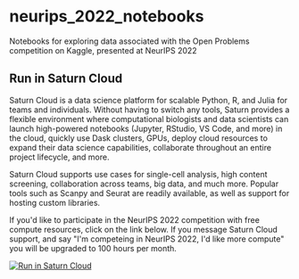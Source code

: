 # neurips_2022_notebooks
Notebooks for exploring data associated with the Open Problems competition on Kaggle, presented at NeurIPS 2022

## Run in Saturn Cloud

Saturn Cloud is a data science platform for scalable Python, R, and Julia for teams and individuals. Without having to switch any tools, Saturn provides a flexible environment where computational biologists and data scientists can launch high-powered notebooks (Jupyter, RStudio, VS Code, and more) in the cloud, quickly use Dask clusters, GPUs, deploy cloud resources to expand their data science capabilities, collaborate throughout an entire project lifecycle, and more.

Saturn Cloud supports use cases for single-cell analysis, high content screening, collaboration across teams, big data, and much more. Popular tools such as Scanpy and Seurat are readily available, as well as support for hosting custom libraries.

If you'd like to participate in the NeurIPS 2022 competition with free compute resources, click on the link below. If you message Saturn Cloud support, and say  "I'm competeing in NeurIPS 2022, I'd like more compute" you will be upgraded to 100 hours per month.

<a href="https://app.community.saturnenterprise.io/dash/resources?recipeUrl=https://raw.githubusercontent.com/openproblems-bio/neurips_2022_notebooks/main/.saturn/saturn.json" target="_blank" rel="noopener">
  <img src="https://saturncloud.io/images/embed/run-in-saturn-cloud.svg" alt="Run in Saturn Cloud"/>
</a>

